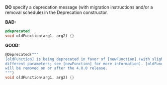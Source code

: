 **DO** specify a deprecation message (with migration instructions and/or a
removal schedule) in the Deprecation constructor.

**BAD:**
```dart
@deprecated
void oldFunction(arg1, arg2) {}
```

**GOOD:**
```dart
@Deprecated("""
[oldFunction] is being deprecated in favor of [newFunction] (with slightly
different parameters; see [newFunction] for more information). [oldFunction]
will be removed on or after the 4.0.0 release.
""")
void oldFunction(arg1, arg2) {}
```

